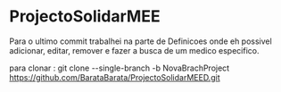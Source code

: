 # ProjectoSolidarMEE
Para o ultimo commit trabalhei na parte de Definicoes onde eh possivel adicionar, editar, remover e fazer a busca de um medico especifico. 

para clonar :  git clone --single-branch -b NovaBrachProject https://github.com/BarataBarata/ProjectoSolidarMEED.git

